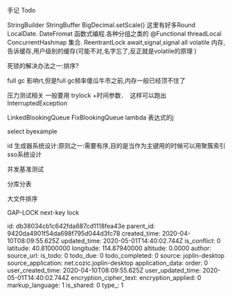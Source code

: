 手记 Todo

StringBuilder
StringBuffer
BigDecimal.setScale() 这里有好多Round
LocalDate.  DateFromat
函数式编程.各种分组之类的
@Functional
threadLocal
ConcurrentHashmap
集合.
ReentrantLock
await,signal,signal all
volatile	内存,告诉缓存,用户级别的缓存(可能不对,名字忘了,反正就是volatile的原理	)

死锁的解决办法之一:排序?

full gc 影响rt,但是full gc频率傻瓜牛市之前,内存一般已经顶不住了

压力测试相关
一般要用 trylock +时间参数．　这样可以跑出InterruptedException

LinkedBlookingQueue
FixBlookingQueue
lambda 表达式的j

select byexample

id 生成器系统设计:原则之一:需要有序,目的是当作为主键用的时候可以用聚簇索引
sso系统设计

并发基准测试

分库分表

大文件排序

GAP-LOCK
next-key lock

id: db38034cb1c642fda687cd1118fea43e
parent_id: 9420da4901f54da698f795d044d3fc78
created_time: 2020-04-10T08:09:55.625Z
updated_time: 2020-05-01T14:40:02.744Z
is_conflict: 0
latitude: 40.81000000
longitude: 114.87940000
altitude: 0.0000
author: 
source_url: 
is_todo: 0
todo_due: 0
todo_completed: 0
source: joplin-desktop
source_application: net.cozic.joplin-desktop
application_data: 
order: 0
user_created_time: 2020-04-10T08:09:55.625Z
user_updated_time: 2020-05-01T14:40:02.744Z
encryption_cipher_text: 
encryption_applied: 0
markup_language: 1
is_shared: 0
type_: 1